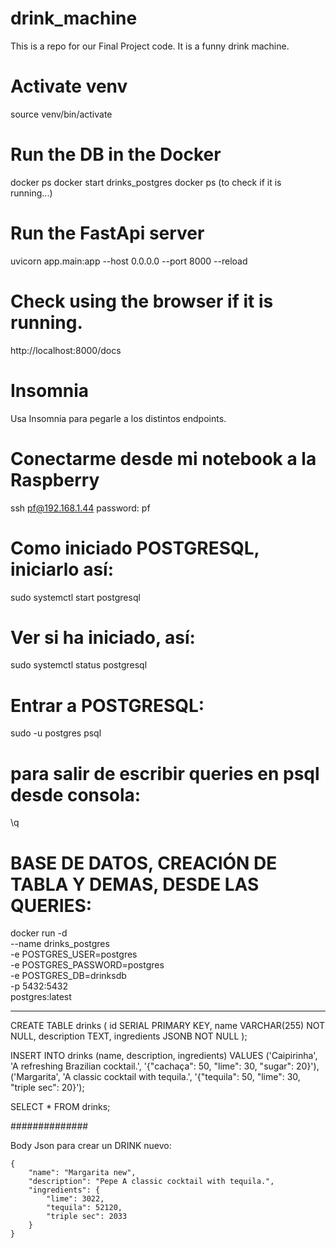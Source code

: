 # drink_machine
This is a repo for our Final Project code. It is a funny drink machine.

# Activate venv
source venv/bin/activate

# Run the DB in the Docker
docker ps
docker start drinks_postgres
docker ps (to check if it is running...)

# Run the FastApi server
uvicorn app.main:app --host 0.0.0.0 --port 8000 --reload

# Check using the browser if it is running.
http://localhost:8000/docs

# Insomnia
Usa Insomnia para pegarle a los distintos endpoints.

# Conectarme desde mi notebook a la Raspberry

ssh pf@192.168.1.44
password: pf

# Como iniciado POSTGRESQL, iniciarlo así:
sudo systemctl start postgresql

# Ver si ha iniciado, así:
sudo systemctl status postgresql

# Entrar a POSTGRESQL:
sudo -u postgres psql

# para salir de escribir queries en psql desde consola: 
\q


# BASE DE DATOS, CREACIÓN DE TABLA Y DEMAS, DESDE LAS QUERIES:

docker run -d \
  --name drinks_postgres \
  -e POSTGRES_USER=postgres \
  -e POSTGRES_PASSWORD=postgres \
  -e POSTGRES_DB=drinksdb \
  -p 5432:5432 \
  postgres:latest

--------------

CREATE TABLE drinks (
    id SERIAL PRIMARY KEY,
    name VARCHAR(255) NOT NULL,
    description TEXT,
    ingredients JSONB NOT NULL
);

INSERT INTO drinks (name, description, ingredients)
VALUES 
('Caipirinha', 'A refreshing Brazilian cocktail.', '{"cachaça": 50, "lime": 30, "sugar": 20}'),
('Margarita', 'A classic cocktail with tequila.', '{"tequila": 50, "lime": 30, "triple sec": 20}');


SELECT * FROM drinks;

##############

Body Json para crear un DRINK nuevo:

	{
		"name": "Margarita new",
		"description": "Pepe A classic cocktail with tequila.",
		"ingredients": {
			"lime": 3022,
			"tequila": 52120,
			"triple sec": 2033
		}
	}




